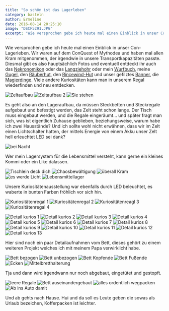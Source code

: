 ```yaml
---
title: "So schön ist das Lagerleben"
category: basteln
author: Ermeline
date: 2016-08-14 20:25:10
image: "DSCF5291.JPG"
excerpt: "Wie versprochen gebe ich heute mal einen Einblick in unser Con-Lagerleben."
---
```


Wie versprochen gebe ich heute mal einen Einblick in unser Con-Lagerleben. Wir waren auf dem ConQuest of Mythodea und haben mal allen Kram mitgenommen, der irgendwie in unsere Transportkapazitäten passte. Diesmal gibt es also hauptsächlich Fotos und eventuell entdeckt ihr auch das [Nekronomikon](/2014/01/nekronomikon/) oder das [Langziehohr](/2014/05/langzieh-waaaaaas/) oder mein [Wurfbuch](/2016/07/conquest-vorbereitungen/), meine [Gugel](/2016/07/guck-mal-ne-gugel/), den [Räuberhut](/2015/04/rauberhut/), den [Rincewind-Hut](/2014/01/rincewind-hut/) und unser gefilztes [Banner](/2014/08/das-neue-banner/), die [Magierdinge](/2016/03/magierdinge/). Viele andere Kuriositäten kann man in unserem Regal wiederfinden und neu entdecken.

![Zeltaufbau](DSCF5291.JPG)
![Zeltaufbau 2](DSCF5296.JPG)
![Sie stehen](DSCF5291.JPG)

Es geht also an den Lageraufbau, da müssen Steckbetten und Steckregale aufgebaut und befestigt werden, das Zelt steht schon lange. Der Tisch muss eingebaut werden, und die Regale eingeräumt... und später fragt man sich, was ist eigentlich Zuhause geblieben, beziehungsweise, warum habe ich zwei Hausstände? Und ich sollte wohl nicht erwähnen, dass wir im Zelt einen Lichtschalter hatten, der mittels Energie von einem Akku unser Zelt hell erleuchtet LED sei dank?

![bei Nacht](IMG_20160804_003209.jpg)

Wer mein Lagersystem für die Lebensmittel versteht, kann gerne ein kleines Kommi oder ein Like dalassen.

![Tischlein deck dich](DSCF5315.JPG)
![Chaosbewältigung](DSCF5317.JPG)
![überall Kram](DSCF5319.JPG)
![es werde Licht](DSCF5307.JPG) 
![Lebensmittellager](DSCF5337.JPG)

Unsere Kuriositätenausstellung war ebenfalls durch LED beleuchtet, es waberte in bunten Farben fröhlich vor sich hin.

![Kuriositätenregal 1](DSCF5321.JPG)
![Kuriositätenregal 2](DSCF5322.JPG)
![Kuriositätenreagl 3](DSCF5323.JPG)
![Kuriositätenregal 4](DSCF5324.JPG) 

![Detail kurios 1](DSCF5338.JPG)
![Detail kurios 2](DSCF5339.JPG)
![Detail kurios 3](DSCF5340.JPG)
![Detail kurios 4](DSCF5341.JPG)
![Detail kurios 5](DSCF5342.JPG)
![Detail kurios 6](DSCF5343.JPG)
![Detail kurios 7](DSCF5344.JPG)
![Detail kurios 8](DSCF5345.JPG)
![Detail kurios 9](DSCF5346.JPG)
![Detail kurios 10](DSCF5347.JPG)
![Detail kurios 11](DSCF5348.JPG)
![Detail kurios 12](DSCF5349.JPG)
![Detail kurios 13](DSCF5350.JPG)

Hier sind noch ein paar Detailaufnahmen vom Bett, dieses gehört zu einem weiteren Projekt welches ich mit meinem Papa verwirklicht habe.

![Bett bezogen](DSCF5336.JPG)
![Bett unbezogen](DSCF5495.JPG)
![Bett Kopfende](DSCF5498.JPG)
![Bett Fußende](DSCF5499.JPG)
![Ecken](DSCF5496.JPG)
![Mittelbretthalterung](DSCF5497.JPG)

Tja und dann wird irgendwann nur noch abgebaut, eingetütet und gestopft.

![leere Regale](DSCF5502.JPG)
![Bett auseinandergebaut](DSCF5505.JPG)
![alles ordentlich wegpacken](DSCF5504.JPG)
![Ab ins Auto damit](DSCF5513.JPG)

Und ab gehts nach Hause. Hui und da soll es Leute geben die sowas als Urlaub bezeichen, Kofferpacken ist leichter.

